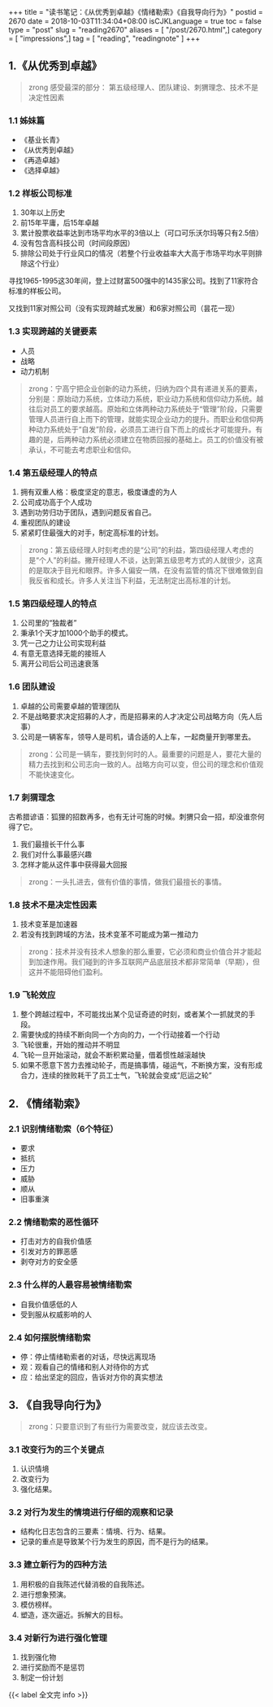 +++
title = "读书笔记：《从优秀到卓越》《情绪勒索》《自我导向行为》"
postid = 2670
date = 2018-10-03T11:34:04+08:00
isCJKLanguage = true
toc = false
type = "post"
slug = "reading2670"
aliases = [ "/post/2670.html",]
category = [ "impressions",]
tag = [ "reading", "readingnote" ]
+++


## 1.《从优秀到卓越》

> zrong 感受最深的部分： 第五级经理人、团队建设、刺猬理念、技术不是决定性因素

### 1.1 姊妹篇

- 《基业长青》
- 《从优秀到卓越》
- 《再造卓越》
- 《选择卓越》

<!--more-->

### 1.2 样板公司标准

1. 30年以上历史
2. 前15年平庸，后15年卓越
3. 累计股票收益率达到市场平均水平的3倍以上（可口可乐沃尔玛等只有2.5倍）
4. 没有包含高科技公司（时间段原因）
5. 排除公司处于行业风口的情况（若整个行业收益率大大高于市场平均水平则排除这个行业）


寻找1965-1995这30年间，登上过财富500强中的1435家公司。找到了11家符合标准的样板公司。

又找到11家对照公司（没有实现跨越式发展）和6家对照公司（昙花一现）

### 1.3 实现跨越的关键要素

- 人员
- 战略
- 动力机制

> zrong：宁高宁把企业创新的动力系统，归纳为四个具有递进关系的要素，分别是：原始动力系统，立体动力系统，职业动力系统和信仰动力系统。越往后对员工的要求越高。原始和立体两种动力系统处于“管理”阶段，只需要管理人员进行自上而下的管理，就能实现企业动力的提升。而职业和信仰两种动力系统处于“自发”阶段，必须员工进行自下而上的成长才可能提升。有趣的是，后两种动力系统必须建立在物质回报的基础上。员工的价值没有被承认，不可能去考虑职业和信仰。

### 1.4 第五级经理人的特点

1. 拥有双重人格：极度坚定的意志，极度谦虚的为人
2. 公司成功高于个人成功
3. 遇到功劳归功于团队，遇到问题反省自己。
4. 重视团队的建设
5. 紧紧盯住最强大的对手，制定高标准的计划。

> zrong：第五级经理人时刻考虑的是“公司”的利益，第四级经理人考虑的是“个人”的利益。撇开经理人不谈，达到第五级思考方式的人就很少，这真的是取决于目光和眼界。许多人偏安一隅，在没有监管的情况下很难做到自我反省和成长。许多人关注当下利益，无法制定出高标准的计划。

### 1.5 第四级经理人的特点

1. 公司里的“独裁者”
2. 秉承1个天才加1000个助手的模式。
3. 凭一己之力让公司实现利益
4. 有意无意选择无能的接班人
5. 离开公司后公司迅速衰落

### 1.6 团队建设

1. 卓越的公司需要卓越的管理团队
2. 不是战略要求决定招募的人才，而是招募来的人才决定公司战略方向（先人后事）
3. 公司是一辆客车，领导人是司机，请合适的人上车，一起商量开到哪里去。

> zrong：公司是一辆车，要找到何时的人。最重要的问题是人，要花大量的精力去找到和公司志向一致的人。战略方向可以变，但公司的理念和价值观不能快速变化。

### 1.7 刺猬理念

古希腊谚语：狐狸的招数再多，也有无计可施的时候。刺猬只会一招，却没谁奈何得了它。

1. 我们最擅长干什么事
2. 我们对什么事最感兴趣
3. 怎样才能从这件事中获得最大回报

> zrong：一头扎进去，做有价值的事情，做我们最擅长的事情。

### 1.8 技术不是决定性因素

1. 技术变革是加速器
2. 若没有找到跨域的方法，技术变革不可能成为第一推动力

> zrong：技术并没有技术人想象的那么重要，它必须和商业价值合并才能起到加速作用。我们碰到的许多互联网产品底层技术都非常简单（早期），但这并不能阻碍他们盈利。

### 1.9 飞轮效应

1. 整个跨越过程中，不可能找出某个见证奇迹的时刻，或者某个一抓就灵的手段。
2. 需要快成的持续不断向同一个方向的力，一个行动接着一个行动
3. 飞轮很重，开始的推动并不明显
4. 飞轮一旦开始滚动，就会不断积累动量，借着惯性越滚越快
5. 如果不愿意下苦力去推动轮子，而是搞事情，碰运气，不断换方案，没有形成合力，连续的挫败耗干了员工士气，飞轮就会变成“厄运之轮”

## 2. 《情绪勒索》

### 2.1 识别情绪勒索（6个特征）

- 要求
- 抵抗
- 压力
- 威胁
- 顺从
- 旧事重演

### 2.2 情绪勒索的恶性循环

- 打击对方的自我价值感
- 引发对方的罪恶感
- 剥夺对方的安全感

### 2.3 什么样的人最容易被情绪勒索

- 自我价值感低的人
- 受到服从权威影响的人

### 2.4 如何摆脱情绪勒索

- 停：停止情绪勒索者的对话，尽快远离现场
- 观：观看自己的情绪和别人对待你的方式
- 应：给出坚定的回应，告诉对方你的真实想法

## 3. 《自我导向行为》

> zrong：只要意识到了有些行为需要改变，就应该去改变。

### 3.1 改变行为的三个关键点

1. 认识情境
2. 改变行为
3. 强化结果。

### 3.2 对行为发生的情境进行仔细的观察和记录

- 结构化日志包含的三要素：情境、行为、结果。
- 记录的重点是导致某个行为发生的原因，而不是行为的结果。

### 3.3 建立新行为的四种方法

1. 用积极的自我陈述代替消极的自我陈述。
2. 进行想象预演。
3. 模仿榜样。
4. 塑造，逐次逼近。拆解大的目标。

### 3.4 对新行为进行强化管理

1. 找到强化物
2. 进行奖励而不是惩罚
3. 制定一份计划

{{< label 全文完 info >}}